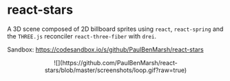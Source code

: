 # react-stars

A 3D scene composed of 2D billboard sprites using ```react```, ```react-spring``` and the ```THREE.js``` reconciler ```react-three-fiber``` with ```drei```.

Sandbox: https://codesandbox.io/s/github/PaulBenMarsh/react-stars

<p align="center">
![](https://github.com/PaulBenMarsh/react-stars/blob/master/screenshots/loop.gif?raw=true)
</p>
